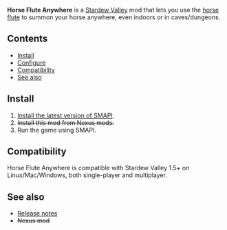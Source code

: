 **Horse Flute Anywhere** is a [Stardew Valley](http://stardewvalley.net/) mod that lets you use the
[horse flute](https://stardewvalleywiki.com/Horse_Flute) to summon your horse anywhere, even indoors
or in caves/dungeons.

## Contents
* [Install](#install)
* [Configure](#configure)
* [Compatibility](#compatibility)
* [See also](#see-also)

## Install
1. [Install the latest version of SMAPI](https://smapi.io/).
2. ~~Install this mod from Nexus mods.~~
3. Run the game using SMAPI.

## Compatibility
Horse Flute Anywhere is compatible with Stardew Valley 1.5+ on Linux/Mac/Windows, both
single-player and multiplayer.

## See also
* [Release notes](release-notes.md)
* ~~Nexus mod~~
